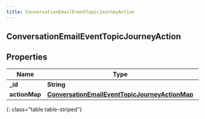 ```yaml
---
title: ConversationEmailEventTopicJourneyAction
---
```

## ConversationEmailEventTopicJourneyAction

## Properties

|Name | Type | Description | Notes|
|------------ | ------------- | ------------- | -------------|
| **_id** | **String** |  | [optional] |
| **actionMap** | [**ConversationEmailEventTopicJourneyActionMap**](ConversationEmailEventTopicJourneyActionMap.html) |  | [optional] |
{: class="table table-striped"}


